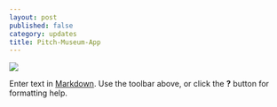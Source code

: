 ```yaml
---
layout: post
published: false
category: updates
title: Pitch-Museum-App
---
```

![]({{site.baseurl}}/assets/%E5%B9%BB%E7%81%AF%E7%89%871.JPG)

Enter text in [Markdown](http://daringfireball.net/projects/markdown/). Use the toolbar above, or click the **?** button for formatting help.
